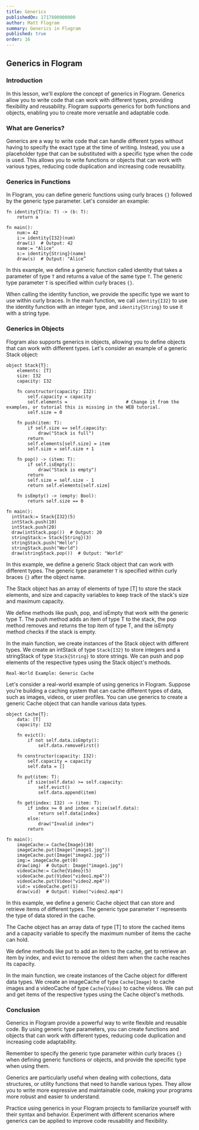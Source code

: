 ```yaml
---
title: Generics
publishedOn: 1717800000000
author: Matt Flogram
summary: Generics in Flogram
published: true
order: 16
---
```


<h2>Generics in Flogram</h2>

<h3>Introduction </h3>

In this lesson, we'll explore the concept of generics in Flogram. Generics allow you to write code that can work with different types, providing flexibility and reusability. Flogram supports generics for both functions and objects, enabling you to create more versatile and adaptable code.

<h3>What are Generics? </h3>

Generics are a way to write code that can handle different types without having to specify the exact type at the time of writing. Instead, you use a placeholder type that can be substituted with a specific type when the code is used. This allows you to write functions or objects that can work with various types, reducing code duplication and increasing code reusability.

<h3>Generics in Functions</h3>

In Flogram, you can define generic functions using curly braces `{}` followed by the generic type parameter. Let's consider an example:

```
fn identity{T}(a: T) -> (b: T):
	return a
    
fn main():
    num:= 42 
    i:= identity{I32}(num)  
    draw(i)  # Output: 42 
    name:= "Alice"
    s:= identity{String}(name) 
    draw(s)  # Output: "Alice”
```

In this example, we define a generic function called identity that takes a parameter of type `T` and returns a value of the same type `T`. The generic type parameter `T` is specified within curly braces `{}`.

When calling the identity function, we provide the specific type we want to use within curly braces. In the main function, we call `identity{I32}` to use the identity function with an integer type, and `identity{String}` to use it with a string type.

<h3>Generics in Objects </h3>

Flogram also supports generics in objects, allowing you to define objects that can work with different types. Let's consider an example of a generic Stack object:

```
object Stack{T}:
	elements: [T]
	size: I32
	capacity: I32

	fn constructor(capacity: I32):
		self.capacity = capacity 
		self.elements =                      # Change it from the examples, or tutorial this is missing in the WEB tutorial.
		self.size = 0
  
	fn push(item: T):    
		if self.size == self.capacity:    
			draw("Stack is full")    
		return        
		self.elements[self.size] = item       
		self.size = self.size + 1
  
	fn pop() -> (item: T):
		if self.isEmpty():
			draw("Stack is empty")
		return
		self.size = self.size - 1
		return self.elements[self.size]
  
	fn isEmpty() -> (empty: Bool):
		return self.size == 0
        
fn main():
  intStack:= Stack{I32}(5)
  intStack.push(10)
  intStack.push(20)
  draw(intStack.pop())  # Output: 20
  stringStack:= Stack{String}(3)
  stringStack.push("Hello")
  stringStack.push("World")
  draw(stringStack.pop())  # Output: "World"
```

In this example, we define a generic Stack object that can work with different types. The generic type parameter `T` is specified within curly braces `{}` after the object name.

The Stack object has an array of elements of type [T] to store the stack elements, and size and capacity variables to keep track of the stack's size and maximum capacity.

We define methods like push, pop, and isEmpty that work with the generic type T. The push method adds an item of type T to the stack, the pop method removes and returns the top item of type T, and the isEmpty method checks if the stack is empty.

In the main function, we create instances of the Stack object with different types. We create an intStack of type `Stack{I32}` to store integers and a stringStack of type `Stack{String}` to store strings. We can push and pop elements of the respective types using the Stack object's methods.

```Real-World Example: Generic Cache```

Let's consider a real-world example of using generics in Flogram. Suppose you're building a caching system that can cache different types of data, such as images, videos, or user profiles. You can use generics to create a generic Cache object that can handle various data types.

```
object Cache{T}:
    data: [T]
    capacity: I32

    fn evict():
        if not self.data.isEmpty():
            self.data.removeFirst()

    fn constructor(capacity: I32):
        self.capacity = capacity
        self.data = []
        
    fn put(item: T):
        if size(self.data) >= self.capacity:
            self.evict()
            self.data.append(item)
            
    fn get(index: I32) -> (item: T):
        if index >= 0 and index < size(self.data):
            return self.data[index]
        else:
            draw("Invalid index")
        return
                   
fn main():
    imageCache:= Cache{Image}(10)
    imageCache.put(Image("image1.jpg"))
    imageCache.put(Image("image2.jpg"))
    img:= imageCache.get(0)
    draw(img)  # Output: Image("image1.jpg")
    videoCache:= Cache{Video}(5)
    videoCache.put(Video("video1.mp4"))
    videoCache.put(Video("video2.mp4"))
    vid:= videoCache.get(1)
    draw(vid)  # Output: Video("video2.mp4")
```

In this example, we define a generic Cache object that can store and retrieve items of different types. The generic type parameter `T` represents the type of data stored in the cache.

The Cache object has an array data of type [T] to store the cached items and a capacity variable to specify the maximum number of items the cache can hold.

We define methods like put to add an item to the cache, get to retrieve an item by index, and evict to remove the oldest item when the cache reaches its capacity.

In the main function, we create instances of the Cache object for different data types. We create an imageCache of type `Cache{Image}` to cache images and a videoCache of type `Cache{Video}` to cache videos. We can put and get items of the respective types using the Cache object's methods.

<h3>Conclusion</h3>

Generics in Flogram provide a powerful way to write flexible and reusable code. By using generic type parameters, you can create functions and objects that can work with different types, reducing code duplication and increasing code adaptability.

Remember to specify the generic type parameter within curly braces `{}` when defining generic functions or objects, and provide the specific type when using them.

Generics are particularly useful when dealing with collections, data structures, or utility functions that need to handle various types. They allow you to write more expressive and maintainable code, making your programs more robust and easier to understand.

Practice using generics in your Flogram projects to familiarize yourself with their syntax and behavior. Experiment with different scenarios where generics can be applied to improve code reusability and flexibility.

